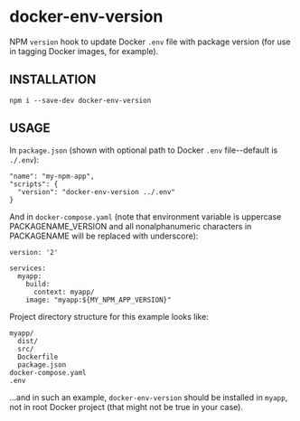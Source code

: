 # docker-env-version

NPM `version` hook to update Docker `.env` file with package version (for use in
tagging Docker images, for example).

## INSTALLATION

`npm i --save-dev docker-env-version`

## USAGE

In `package.json` (shown with optional path to Docker `.env` file--default is `./.env`):

```
"name": "my-npm-app",
"scripts": {
  "version": "docker-env-version ../.env"
}
```

And in `docker-compose.yaml` (note that environment variable is uppercase
PACKAGENAME_VERSION and all nonalphanumeric characters in PACKAGENAME will be
replaced with underscore):

```
version: '2'

services:
  myapp:
    build:
      context: myapp/
    image: "myapp:${MY_NPM_APP_VERSION}"
```

Project directory structure for this example looks like:

```
myapp/
  dist/
  src/
  Dockerfile
  package.json
docker-compose.yaml
.env
```

...and in such an example, `docker-env-version` should be installed in `myapp`,
not in root Docker project (that might not be true in your case).
